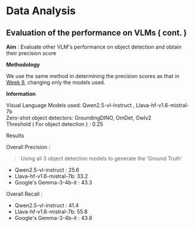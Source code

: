 # Data Analysis

## Evaluation of the performance on VLMs ( cont. )

**Aim** : Evaluate other VLM's performance on object detection and obtain their precision score

**Methodology**

We use the same method in determining the precision scores as that in [Week 9](https://github.com/DCMZ88/internship/tree/main/Week%209), changing only the models used.

**Information**

Visual Language Models used: Qwen2.5-vl-Instruct , Llava-hf-v1.6-mistral-7b\
Zero-shot object detectors: GroundingDINO, OmDet, Owlv2\
Threshold ( For object detection ) : 0.25 

Results 

Overall Precision :
> Using all 3 object detection models to generate the 'Ground Truth'
- Qwen2.5-vl-instruct : 25.6
- Llava-hf-v1.6-mistral-7b: 33.2
- Google's Gemma-3-4b-it : 43.3
  
Overall Recall :
- Qwen2.5-vl-instruct : 41.4
- Llava-hf-v1.6-mistral-7b: 55.8
- Google's Gemma-3-4b-it : 43.8
